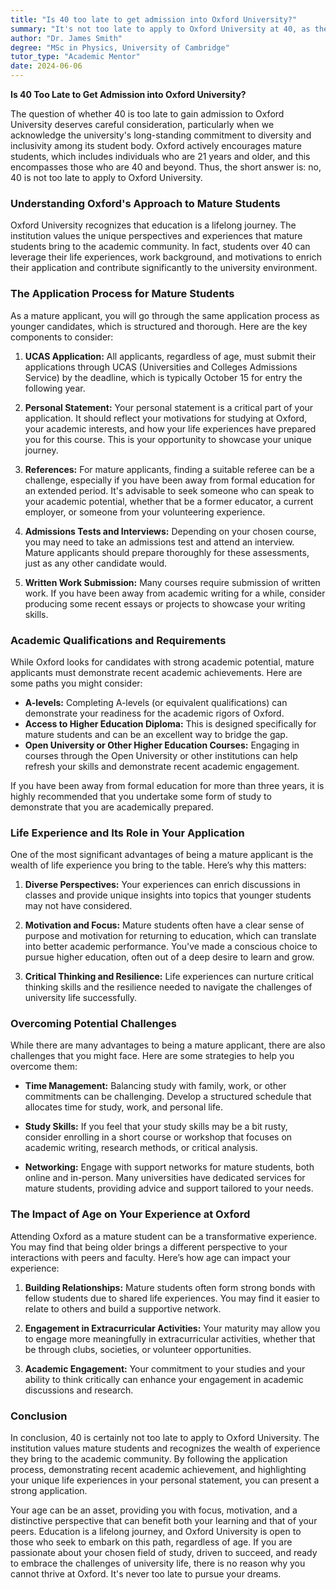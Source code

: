 ```yaml
---
title: "Is 40 too late to get admission into Oxford University?"
summary: "It's not too late to apply to Oxford University at 40, as the university values diversity and welcomes mature students."
author: "Dr. James Smith"
degree: "MSc in Physics, University of Cambridge"
tutor_type: "Academic Mentor"
date: 2024-06-06
---
```


**Is 40 Too Late to Get Admission into Oxford University?**

The question of whether 40 is too late to gain admission to Oxford University deserves careful consideration, particularly when we acknowledge the university's long-standing commitment to diversity and inclusivity among its student body. Oxford actively encourages mature students, which includes individuals who are 21 years and older, and this encompasses those who are 40 and beyond. Thus, the short answer is: no, 40 is not too late to apply to Oxford University.

### Understanding Oxford's Approach to Mature Students

Oxford University recognizes that education is a lifelong journey. The institution values the unique perspectives and experiences that mature students bring to the academic community. In fact, students over 40 can leverage their life experiences, work background, and motivations to enrich their application and contribute significantly to the university environment.

### The Application Process for Mature Students

As a mature applicant, you will go through the same application process as younger candidates, which is structured and thorough. Here are the key components to consider:

1. **UCAS Application:** All applicants, regardless of age, must submit their applications through UCAS (Universities and Colleges Admissions Service) by the deadline, which is typically October 15 for entry the following year.

2. **Personal Statement:** Your personal statement is a critical part of your application. It should reflect your motivations for studying at Oxford, your academic interests, and how your life experiences have prepared you for this course. This is your opportunity to showcase your unique journey.

3. **References:** For mature applicants, finding a suitable referee can be a challenge, especially if you have been away from formal education for an extended period. It's advisable to seek someone who can speak to your academic potential, whether that be a former educator, a current employer, or someone from your volunteering experience.

4. **Admissions Tests and Interviews:** Depending on your chosen course, you may need to take an admissions test and attend an interview. Mature applicants should prepare thoroughly for these assessments, just as any other candidate would. 

5. **Written Work Submission:** Many courses require submission of written work. If you have been away from academic writing for a while, consider producing some recent essays or projects to showcase your writing skills.

### Academic Qualifications and Requirements

While Oxford looks for candidates with strong academic potential, mature applicants must demonstrate recent academic achievements. Here are some paths you might consider:

- **A-levels:** Completing A-levels (or equivalent qualifications) can demonstrate your readiness for the academic rigors of Oxford.
- **Access to Higher Education Diploma:** This is designed specifically for mature students and can be an excellent way to bridge the gap.
- **Open University or Other Higher Education Courses:** Engaging in courses through the Open University or other institutions can help refresh your skills and demonstrate recent academic engagement.

If you have been away from formal education for more than three years, it is highly recommended that you undertake some form of study to demonstrate that you are academically prepared.

### Life Experience and Its Role in Your Application

One of the most significant advantages of being a mature applicant is the wealth of life experience you bring to the table. Here’s why this matters:

1. **Diverse Perspectives:** Your experiences can enrich discussions in classes and provide unique insights into topics that younger students may not have considered.

2. **Motivation and Focus:** Mature students often have a clear sense of purpose and motivation for returning to education, which can translate into better academic performance. You've made a conscious choice to pursue higher education, often out of a deep desire to learn and grow.

3. **Critical Thinking and Resilience:** Life experiences can nurture critical thinking skills and the resilience needed to navigate the challenges of university life successfully.

### Overcoming Potential Challenges

While there are many advantages to being a mature applicant, there are also challenges that you might face. Here are some strategies to help you overcome them:

- **Time Management:** Balancing study with family, work, or other commitments can be challenging. Develop a structured schedule that allocates time for study, work, and personal life.
  
- **Study Skills:** If you feel that your study skills may be a bit rusty, consider enrolling in a short course or workshop that focuses on academic writing, research methods, or critical analysis.

- **Networking:** Engage with support networks for mature students, both online and in-person. Many universities have dedicated services for mature students, providing advice and support tailored to your needs.

### The Impact of Age on Your Experience at Oxford

Attending Oxford as a mature student can be a transformative experience. You may find that being older brings a different perspective to your interactions with peers and faculty. Here’s how age can impact your experience:

1. **Building Relationships:** Mature students often form strong bonds with fellow students due to shared life experiences. You may find it easier to relate to others and build a supportive network.

2. **Engagement in Extracurricular Activities:** Your maturity may allow you to engage more meaningfully in extracurricular activities, whether that be through clubs, societies, or volunteer opportunities.

3. **Academic Engagement:** Your commitment to your studies and your ability to think critically can enhance your engagement in academic discussions and research.

### Conclusion

In conclusion, 40 is certainly not too late to apply to Oxford University. The institution values mature students and recognizes the wealth of experience they bring to the academic community. By following the application process, demonstrating recent academic achievement, and highlighting your unique life experiences in your personal statement, you can present a strong application. 

Your age can be an asset, providing you with focus, motivation, and a distinctive perspective that can benefit both your learning and that of your peers. Education is a lifelong journey, and Oxford University is open to those who seek to embark on this path, regardless of age. If you are passionate about your chosen field of study, driven to succeed, and ready to embrace the challenges of university life, there is no reason why you cannot thrive at Oxford. It's never too late to pursue your dreams.
    